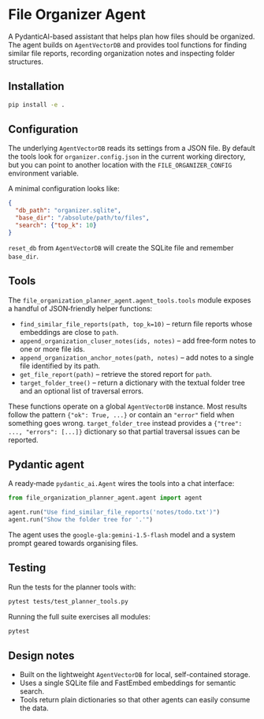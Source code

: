 # File Organizer Agent

A PydanticAI-based assistant that helps plan how files should be organized.  The agent
builds on `AgentVectorDB` and provides tool functions for finding similar file reports,
recording organization notes and inspecting folder structures.

## Installation

```bash
pip install -e .
```

## Configuration

The underlying `AgentVectorDB` reads its settings from a JSON file.  By default the
tools look for `organizer.config.json` in the current working directory, but you can
point to another location with the `FILE_ORGANIZER_CONFIG` environment variable.

A minimal configuration looks like:

```json
{
  "db_path": "organizer.sqlite",
  "base_dir": "/absolute/path/to/files",
  "search": {"top_k": 10}
}
```

`reset_db` from `AgentVectorDB` will create the SQLite file and remember `base_dir`.

## Tools

The `file_organization_planner_agent.agent_tools.tools` module exposes a handful of
JSON‑friendly helper functions:

- `find_similar_file_reports(path, top_k=10)` – return file reports whose embeddings
  are close to `path`.
- `append_organization_cluser_notes(ids, notes)` – add free‑form notes to one or
  more file ids.
- `append_organization_anchor_notes(path, notes)` – add notes to a single file
  identified by its path.
- `get_file_report(path)` – retrieve the stored report for `path`.
- `target_folder_tree()` – return a dictionary with the textual folder tree and
  an optional list of traversal errors.

These functions operate on a global `AgentVectorDB` instance. Most results follow
the pattern `{"ok": True, ...}` or contain an `"error"` field when something goes
wrong. `target_folder_tree` instead provides a `{"tree": ..., "errors": [...]}`
dictionary so that partial traversal issues can be reported.

## Pydantic agent

A ready‑made `pydantic_ai.Agent` wires the tools into a chat interface:

```python
from file_organization_planner_agent.agent import agent

agent.run("Use find_similar_file_reports('notes/todo.txt')")
agent.run("Show the folder tree for '.'")
```

The agent uses the `google-gla:gemini-1.5-flash` model and a system prompt geared
towards organising files.

## Testing

Run the tests for the planner tools with:

```bash
pytest tests/test_planner_tools.py
```

Running the full suite exercises all modules:

```bash
pytest
```

## Design notes

* Built on the lightweight `AgentVectorDB` for local, self-contained storage.
* Uses a single SQLite file and FastEmbed embeddings for semantic search.
* Tools return plain dictionaries so that other agents can easily consume the data.
